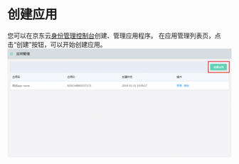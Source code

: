 # 创建应用

您可以在京东云[身份管理控制台](https://ias-console.jdcloud.com/ias/apps)创建、管理应用程序。
在应用管理列表页，点击“创建”按钮，可以开始创建应用。
![](../../../image/Identity-Authentication-Service/Application-Management/1-apps-list.png)
